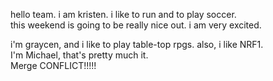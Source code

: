 hello team. i am kristen. i like to run and to play soccer.<br>
this weekend is going to be really nice out. i am very excited.<br>

i'm graycen, and i like to play table-top rpgs.
also, i like NRF1.<br>
I'm Michael, that's pretty much it.<br>
Merge CONFLICT!!!!!

